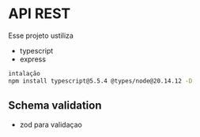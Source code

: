 # API REST

Esse projeto ustiliza 
- typescript
- express

```bash
intalação 
npm install typescript@5.5.4 @types/node@20.14.12 -D
```

## Schema validation
- zod para validaçao